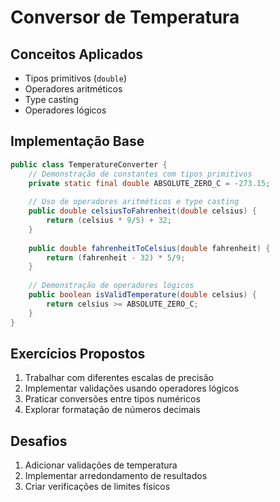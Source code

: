 # Conversor de Temperatura

## Conceitos Aplicados
- Tipos primitivos (`double`)
- Operadores aritméticos
- Type casting
- Operadores lógicos

## Implementação Base

```java
public class TemperatureConverter {
    // Demonstração de constantes com tipos primitivos
    private static final double ABSOLUTE_ZERO_C = -273.15;
    
    // Uso de operadores aritméticos e type casting
    public double celsiusToFahrenheit(double celsius) {
        return (celsius * 9/5) + 32;
    }
    
    public double fahrenheitToCelsius(double fahrenheit) {
        return (fahrenheit - 32) * 5/9;
    }
    
    // Demonstração de operadores lógicos
    public boolean isValidTemperature(double celsius) {
        return celsius >= ABSOLUTE_ZERO_C;
    }
}
```

## Exercícios Propostos

1. Trabalhar com diferentes escalas de precisão
2. Implementar validações usando operadores lógicos
3. Praticar conversões entre tipos numéricos
4. Explorar formatação de números decimais

## Desafios
1. Adicionar validações de temperatura
2. Implementar arredondamento de resultados
3. Criar verificações de limites físicos
